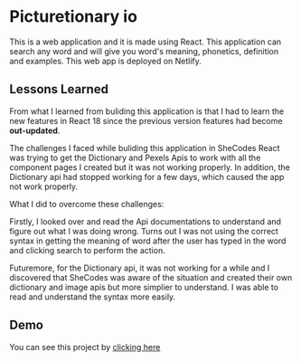# Picturetionary io

This is a web application and it is made using React. This application can search any word and will give you word's meaning, phonetics, definition and examples. This web app is deployed on Netlify.




## Lessons Learned

From what I learned from buliding this application is that I had to learn the new features in React 18 since the previous version features had become **out-updated**. 

The challenges I faced while buliding this application in SheCodes React was trying to get the Dictionary and Pexels Apis to work with all the component pages I created but it was not working properly. In addition, the Dictionary api had stopped working for a few days, which caused the app not work properly.

What I did to overcome these challenges: 

Firstly, I looked over and read the Api documentations to understand and figure out what I was doing wrong. Turns out I was not using the correct syntax in getting the meaning of word after the user has typed in the word and clicking search to perform the action.

Futuremore, for the Dictionary api, it was not working for a while and I discovered that SheCodes was aware of the situation and created their own dictionary and image apis but more simplier to understand. I was able to read and understand the syntax more easily.


## Demo

You can see this project by [clicking here]("https://dapper-lolly-c07873.netlify.app/")

